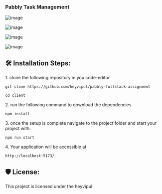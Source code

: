 ### Pabbly Task Management

![image](https://github.com/heyvipul/pabbly-fullstack-assignment/assets/131906819/c1ca3301-aaa1-4323-892d-ed6e86c2092c)

![image](https://github.com/heyvipul/pabbly-fullstack-assignment/assets/131906819/9a624456-1400-4c91-804d-99772d0b2cd8)

![image](https://github.com/heyvipul/pabbly-fullstack-assignment/assets/131906819/7ab148c1-6329-4593-8867-a21fc9ffb7ea)

![image](https://github.com/heyvipul/pabbly-fullstack-assignment/assets/131906819/44cd5331-e0f8-49ed-acce-3521ea4b6fb2)

<h2>🛠️ Installation Steps:</h2>

<p>1. clone the following repository in you code-editor</p>

```
git clone https://github.com/heyvipul/pabbly-fullstack-assignment
```
```
cd client
```

<p>2. run the following command to download the dependencies</p>

```
npm install
```

<p>3. once the setup is complete navigate to the project folder and start your project with:</p>

```
npm run start
```

<p>4. Your application will be accessible at</p>

```
http://localhost:5173/
```

<h2>🛡️ License:</h2>

This project is licensed under the heyvipul


